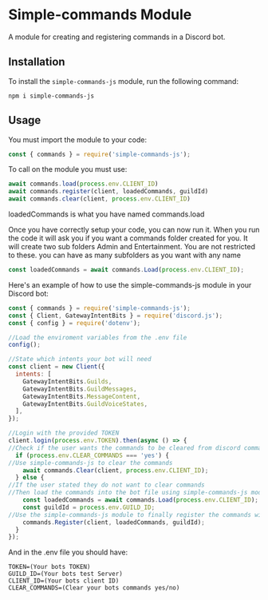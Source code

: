 # Simple-commands Module

A module for creating and registering commands in a Discord bot.

## Installation

To install the `simple-commands-js` module, run the following command:

```shell
npm i simple-commands-js
```



## Usage

You must import the module to your code:

```js
const { commands } = require('simple-commands-js');
```
To call on the module you must use:

```js
await commands.load(process.env.CLIENT_ID)
await commands.register(client, loadedCommands, guildId)
await commands.clear(client, process.env.CLIENT_ID)
```
loadedCommands is what you have named commands.load

Once you have correctly setup your code, you can now run it. 
When you run the code it will ask you if you want a commands folder created for you.
It will create two sub folders Admin and Entertainment.
You are not restricted to these. you can have as many subfolders as you want with any name
```js
const loadedCommands = await commands.Load(process.env.CLIENT_ID);
```

Here's an example of how to use the simple-commands-js module in your Discord bot:

```js
const { commands } = require('simple-commands-js');
const { Client, GatewayIntentBits } = require('discord.js');
const { config } = require('dotenv');

//Load the enviroment variables from the .env file
config();

//State which intents your bot will need
const client = new Client({
  intents: [
    GatewayIntentBits.Guilds,
    GatewayIntentBits.GuildMessages,
    GatewayIntentBits.MessageContent,
    GatewayIntentBits.GuildVoiceStates,
  ],
});

//Login with the provided TOKEN
client.login(process.env.TOKEN).then(async () => {
//Check if the user wants the commands to be cleared from discord commands list
  if (process.env.CLEAR_COMMANDS === 'yes') {
//Use simple-commands-js to clear the commands
    await commands.Clear(client, process.env.CLIENT_ID);
  } else {
//If the user stated they do not want to clear commands 
//Then load the commands into the bot file using simple-commands-js module
    const loadedCommands = await commands.Load(process.env.CLIENT_ID); // Await the result of the Load function
    const guildId = process.env.GUILD_ID;
//Use the simple-commands-js module to finally register the commands with discord
    commands.Register(client, loadedCommands, guildId);
  }
});

```
And in the .env file you should have:
```env
TOKEN=(Your bots TOKEN)
GUILD_ID=(Your bots test Server)
CLIENT_ID=(Your bots client ID)
CLEAR_COMMANDS=(Clear your bots commands yes/no)
```
